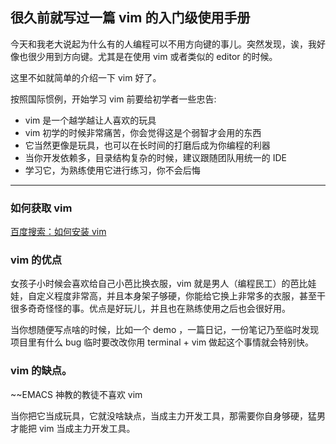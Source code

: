 ## 很久前就写过一篇 vim 的入门级使用手册

今天和我老大说起为什么有的人编程可以不用方向键的事儿。突然发现，诶，我好像也很少用到方向键。尤其是在使用 vim 或者类似的 editor 的时候。

这里不如就简单的介绍一下 vim 好了。

按照国际惯例，开始学习 vim 前要给初学者一些忠告:

- vim 是一个越学越让人喜欢的玩具
- vim 初学的时候非常痛苦，你会觉得这是个弱智才会用的东西
- 它当然更像是玩具，也可以在长时间的打磨后成为你编程的利器
- 当你开发依赖多，目录结构复杂的时候，建议跟随团队用统一的 IDE 
- 学习它，为熟练使用它进行练习，你不会后悔

--------------------------------------------------------------

### 如何获取 vim 
[百度搜索：如何安装 vim](https://www.baidu.com/s?ie=utf-8&f=8&rsv_bp=1&rsv_idx=1&tn=baidu&wd=%E5%A6%82%E4%BD%95%E5%AE%89%E8%A3%85%20vim&oq=%25E5%25A6%2582%25E4%25BD%2595%25E5%25AE%2589%25E8%25A3%2585%2520vmi&rsv_pq=cfa9df6000001a12&rsv_t=1301DRfByZnNswH%2BEXGM5yD4QV7gc3m32Zy4X6r66kz2WbnKoWyBg2DPTEk&rqlang=cn&rsv_enter=1&rsv_sug3=5&rsv_sug1=5&rsv_sug7=100&rsv_sug2=0&inputT=1051&rsv_sug4=1922)

### vim 的优点

女孩子小时候会喜欢给自己小芭比换衣服，vim 就是男人（编程民工）的芭比娃娃，自定义程度非常高，并且本身架子够硬，你能给它换上非常多的衣服，甚至干很多奇奇怪怪的事。优点是好玩儿，并且也在熟练使用之后也会很好用。

当你想随便写点啥的时候，比如一个 demo ，一篇日记，一份笔记乃至临时发现项目里有什么 bug 临时要改改你用 terminal + vim 做起这个事情就会特别快。

### vim 的缺点。

~~EMACS 神教的教徒不喜欢 vim

当你把它当成玩具，它就没啥缺点，当成主力开发工具，那需要你自身够硬，猛男才能把 vim 当成主力开发工具。


